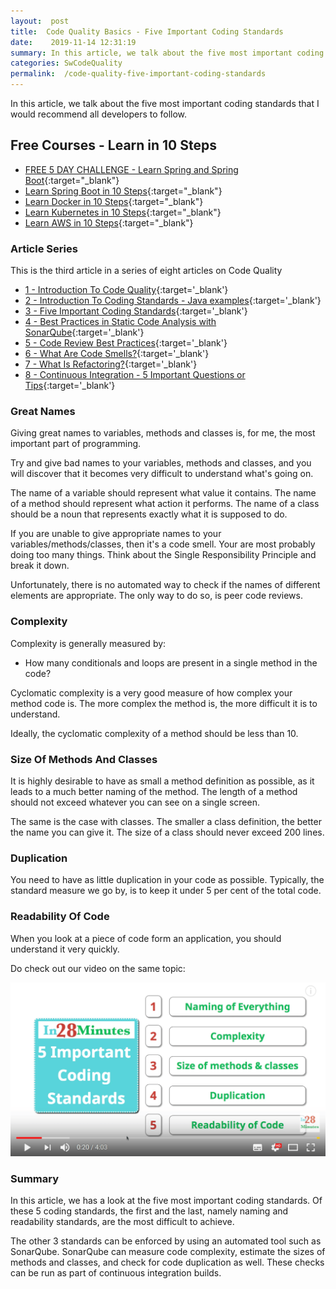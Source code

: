 ```yaml
---
layout:  post
title:  Code Quality Basics - Five Important Coding Standards
date:    2019-11-14 12:31:19
summary: In this article, we talk about the five most important coding standards that I would recommend all developers to follow.
categories: SwCodeQuality
permalink:  /code-quality-five-important-coding-standards
---
```


In this article, we talk about the five most important coding standards that I would recommend all developers to follow.

## Free Courses - Learn in 10 Steps

- [FREE 5 DAY CHALLENGE - Learn Spring and Spring Boot](https://rebrand.ly/SBT-Page-Top-LearningChallenge-SpringBoot){:target="_blank"}
- [Learn Spring Boot in 10 Steps](https://rebrand.ly/in28minutes-10steps-springboot){:target="_blank"}
- [Learn Docker in 10 Steps](https://rebrand.ly/in28minutes-10steps-docker){:target="_blank"}
- [Learn Kubernetes in 10 Steps](https://rebrand.ly/in28minutes-10steps-k8s){:target="_blank"}
- [Learn AWS in 10 Steps](https://rebrand.ly/in28minutes-10steps-aws-beanstalk){:target="_blank"}



### Article Series

This is the third article in a series of eight articles on Code Quality
- [1 - Introduction To Code Quality](/introduction-to-code-quality){:target='_blank'}
- [2 - Introduction To Coding Standards - Java examples](/coding-standards-with-java-examples){:target='_blank'}
- [3 - Five Important Coding Standards](/code-quality-five-important-coding-standards){:target='_blank'}
- [4 - Best Practices in Static Code Analysis with SonarQube](/static-code-analysis-and-code-quality-best-practices-sonarqube){:target='_blank'}
- [5 - Code Review Best Practices](/code-review-best-practices){:target='_blank'}
- [6 - What Are Code Smells?](/code-quality-code-smells){:target='_blank'}
- [7 - What Is Refactoring?](/code-quality-basics-introduction-to-refactoring){:target='_blank'}
- [8 - Continuous Integration - 5 Important Questions or Tips](/five-tips-on-continuous-integration-best-practices){:target='_blank'}


### Great Names

Giving great names to variables, methods and classes is, for me, the most important part of programming. 

Try and give bad names to your variables, methods and classes, and you will discover that it becomes very difficult to understand what's going on.

The name of a variable should represent what value it contains. The name of a method should represent what action it performs. The name of a class should be a noun that represents exactly what it is supposed to do.

If you are unable to give appropriate names to your variables/methods/classes, then it's a code smell.  Your are most probably doing too many things. Think about the Single Responsibility Principle and break it down. 

Unfortunately, there is no automated way to check if the names of different elements are appropriate. The only way to do so, is peer code reviews.

### Complexity

Complexity is generally measured by:
* How many conditionals and loops are present in a single method in the code?

Cyclomatic complexity is a very good measure of how complex your method code is. The more complex the method is, the more difficult it is to understand. 

Ideally, the cyclomatic complexity of a method should be less than 10. 

### Size Of Methods And Classes

It is highly desirable to have as small a method definition as possible, as it leads to a much better naming of the method. The length of a method should not exceed whatever you can see on a single screen. 

The same is the case with classes. The smaller a class definition, the better the name you can give it. The size of a class should never exceed 200 lines.

### Duplication

You need to have as little duplication in your code as possible. Typically, the standard measure we go by, is to keep it under 5 per cent of the total code. 

### Readability Of Code

When you look at a piece of code form an application, you should understand it very quickly. 


Do check out our video on the same topic:

[![image info](images/Capture-078-01.png)](https://www.youtube.com/watch?v=xOPTwJyFnMM)


### Summary

In this article, we has a look at the five most important coding standards. Of these 5 coding standards, the first and the last, namely naming and readability standards, are the most difficult to achieve. 

The other 3 standards can be enforced by using an automated tool such as SonarQube. SonarQube can measure code complexity, estimate the sizes of methods and classes, and check for code duplication as well. These checks can be run as part of continuous integration builds.
